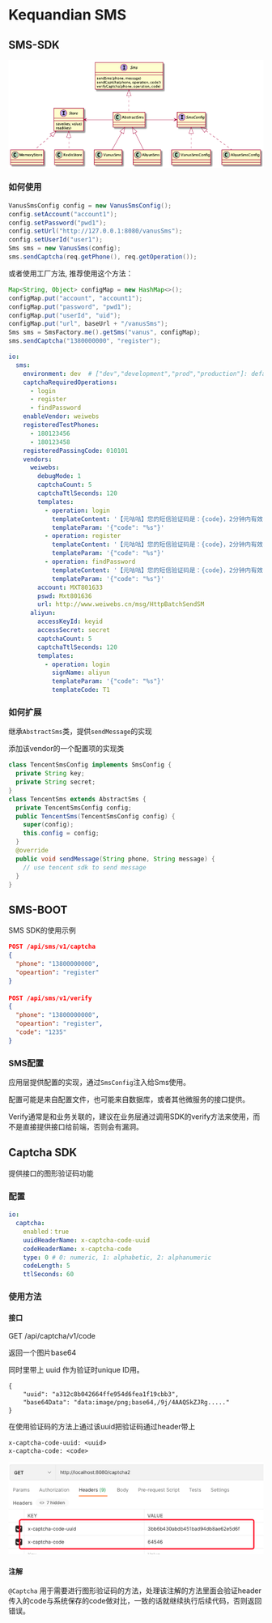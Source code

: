 # Kequandian SMS

## SMS-SDK

![arch](./doc/arch.png?raw=true)



### 如何使用

```java
VanusSmsConfig config = new VanusSmsConfig();
config.setAccount("account1");
config.setPassword("pwd1");
config.setUrl("http://127.0.0.1:8080/vanusSms");
config.setUserId("user1");
Sms sms = new VanusSms(config);
sms.sendCaptcha(req.getPhone(), req.getOperation());
```

或者使用工厂方法, 推荐使用这个方法：
```java
Map<String, Object> configMap = new HashMap<>();
configMap.put("account", "account1");
configMap.put("password", "pwd1");
configMap.put("userId", "uid");
configMap.put("url", baseUrl + "/vanusSms");
Sms sms = SmsFactory.me().getSms("vanus", configMap);
sms.sendCaptcha("1380000000", "register");
```

```yaml
io:
  sms:
    environment: dev  # ["dev","development","prod","production"]: default prod
    captchaRequiredOperations:
      - login
      - register
      - findPassword
    enableVendor: weiwebs
    registeredTestPhones:
      - 180123456
      - 180123458
    registeredPassingCode: 010101
    vendors:
      weiwebs:
        debugMode: 1
        captchaCount: 5
        captchaTtlSeconds: 120
        templates:
          - operation: login
            templateContent: '【元咕咕】您的短信验证码是：{code}，2分钟内有效'
            templateParam: '{"code": "%s"}'
          - operation: register
            templateContent: '【元咕咕】您的短信验证码是：{code}，2分钟内有效'
            templateParam: '{"code": "%s"}'
          - operation: findPassword
            templateContent: '【元咕咕】您的短信验证码是：{code}，2分钟内有效'
            templateParam: '{"code": "%s"}'
        account: MXT801633
        pswd: Mxt801636
        url: http://www.weiwebs.cn/msg/HttpBatchSendSM
      aliyun:
        accessKeyId: keyid
        accessSecret: secret
        captchaCount: 5
        captchaTtlSeconds: 120
        templates:
          - operation: login
            signName: aliyun
            templateParam: '{"code": "%s"}'
            templateCode: T1
```

### 如何扩展

继承`AbstractSms`类，提供`sendMessage`的实现

添加该vendor的一个配置项的实现类

```java
class TencentSmsConfig implements SmsConfig {
  private String key;
  private String secret;
}
class TencentSms extends AbstractSms {
  private TencentSmsConfig config;
  public TencentSms(TencentSmsConfig config) {
    super(config);
    this.config = config;
  }
  @override
  public void sendMessage(String phone, String message) {
    // use tencent sdk to send message
  }
}
```



## SMS-BOOT

SMS SDK的使用示例

```json
POST /api/sms/v1/captcha
{
  "phone": "13800000000",
  "opeartion": "register"
}

POST /api/sms/v1/verify
{
  "phone": "13800000000",
  "opeartion": "register",
  "code": "1235"
}
```

### SMS配置

应用层提供配置的实现，通过`SmsConfig`注入给Sms使用。

配置可能是来自配置文件，也可能来自数据库，或者其他微服务的接口提供。

Verify通常是和业务关联的，建议在业务层通过调用SDK的verify方法来使用，而不是直接提供接口给前端，否则会有漏洞。

## Captcha SDK

提供接口的图形验证码功能

### 配置

```yaml
io:
  captcha:
    enabled：true
    uuidHeaderName: x-captcha-code-uuid
    codeHeaderName: x-captcha-code
    type: 0 # 0: numeric, 1: alphabetic, 2: alphanumeric
    codeLength: 5
    ttlSeconds: 60

```

### 使用方法

#### 接口

GET /api/captcha/v1/code

返回一个图片base64

同时里带上 uuid 作为验证时unique ID用。

```
{
    "uuid": "a312c8b042664ffe954d6fea1f19cbb3",
    "base64Data": "data:image/png;base64,/9j/4AAQSkZJRg....."
}
```

在使用验证码的方法上通过该uuid把验证码通过header带上

```
x-captcha-code-uuid: <uuid>
x-captcha-code: <code>
```

![cpatcha](./doc/captcha.png?raw=true)

#### 注解 

`@Captcha` 用于需要进行图形验证码的方法，处理该注解的方法里面会验证header传入的code与系统保存的code做对比，一致的话就继续执行后续代码，否则返回错误。

